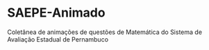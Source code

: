 # SAEPE-Animado
Coletânea de animações de questões de Matemática do Sistema de Avaliação Estadual de Pernambuco

